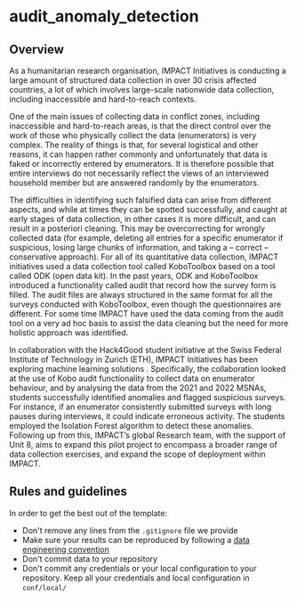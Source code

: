 # audit_anomaly_detection

## Overview

As a humanitarian research organisation, IMPACT Initiatives is conducting a large amount of structured data collection in over 30 crisis affected countries, a lot of which involves large-scale nationwide data collection, including inaccessible and hard-to-reach contexts. 

One of the main issues of collecting data in conflict zones, including inaccessible and hard-to-reach areas, is that the direct control over the work of those who physically collect the data (enumerators) is very complex. The reality of things is that, for several logistical and other reasons, it can happen rather commonly and unfortunately that data is faked or incorrectly entered by enumerators. It is therefore possible that entire interviews do not necessarily reflect the views of an interviewed household member but are answered randomly by the enumerators. 

The difficulties in identifying such falsified data can arise from different aspects, and while at times they can be spotted successfully, and caught at early stages of data collection, in other cases it is more difficult, and can result in a posteriori cleaning. This may be overcorrecting for wrongly collected data (for example, deleting all entries for a specific enumerator if suspicious, losing large chunks of information, and taking a – correct – conservative approach). 
For all of its quantitative data collection, IMPACT initiatives used a data collection tool called KoboToolbox based on a tool called ODK (open data kit). In the past years, ODK and KoboToolbox introduced a functionality called audit that record how the survey form is filled. The audit files are always structured in the same format for all the surveys conducted with KoboToolbox, even though the questionnaires are different. For some time IMPACT have used the data coming from the audit tool on a very ad hoc basis to assist the data cleaning but the need for more holistic approach was identified. 

In collaboration with the Hack4Good student initiative at the Swiss Federal Institute of Technology in Zurich (ETH), IMPACT Initiatives has been exploring machine learning solutions . Specifically, the collaboration looked at the use of   Kobo   audit   functionality to   collect   data   on   enumerator   behaviour,   and   by analysing the data from the 2021 and 2022 MSNAs, students successfully identified anomalies   and   flagged   suspicious   surveys.   For   instance,   if   an   enumerator consistently submitted surveys with long pauses during interviews, it could indicate erroneous activity. The students employed the Isolation Forest algorithm to detect these anomalies. Following up from this, IMPACT’s global Research team, with the support of Unit 8,   aims to expand this pilot project to encompass a broader range of data collection exercises, and expand the scope of deployment within IMPACT. 

## Rules and guidelines

In order to get the best out of the template:

* Don't remove any lines from the `.gitignore` file we provide
* Make sure your results can be reproduced by following a [data engineering convention](https://docs.kedro.org/en/stable/faq/faq.html#what-is-data-engineering-convention)
* Don't commit data to your repository
* Don't commit any credentials or your local configuration to your repository. Keep all your credentials and local configuration in `conf/local/`


